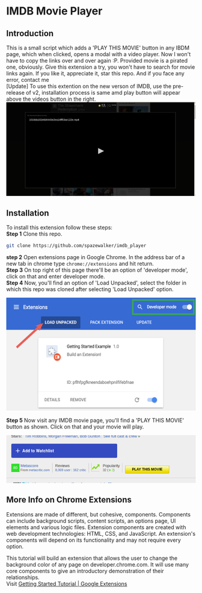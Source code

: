 # IMDB Movie Player

## Introduction
This is a small script which adds a 'PLAY THIS MOVIE' button in any IBDM page, which when clicked, opens a modal with a video player.
Now I won't have to copy the links over and over again :P.
Provided movie is a pirated one, obviously.
Give this extension a try, you won't have to search for movie links again.
If you like it, appreciate it, star this repo. And if you face any error, contact me\
[Update] To use this extention on the new verson of IMDB, use the pre-release of v2, installation process is same amd play button will appear above the videos button in the right.
<br>
<img alt="example" src="/example.png">

## Installation

To install this extension follow these steps: \
__Step 1__ Clone this repo.
```bash
git clone https://github.com/spazewalker/imdb_player
```
__step 2__ Open extensions page in Google Chrome.
In the address bar of a new tab in chrome type `chrome://extensions` and hit return.\
__Step 3__
On top right of this page there'll be an option of 'developer mode', click on that and enter developer mode.\
__Step 4__
Now, you'll find an option of 'Load Unpacked', select the folder in which this repo was cloned after selecting 'Load Unpacked' option. 
<div align="center"><img alt="image showing these steps" src="/load_extension.png" height=300></div>

__Step 5__ Now visit any IMDB movie page, you'll find a 'PLAY THIS MOVIE' button as shown. Click on that and your movie will play.
<div align="center"><img alt="button" src='/demo_button.png'></div>

## More Info on Chrome Extensions
Extensions are made of different, but cohesive, components. Components can include background scripts, content scripts, an options page, UI 
elements and various logic files. Extension components are created with web development technologies: HTML, CSS, and JavaScript. An extension's
components will depend on its functionality and may not require every option.

This tutorial will build an extension that allows the user to change the background color of any page on developer.chrome.com.
It will use many core components to give an introductory demonstration of their relationships.\
Visit [Getting Started Tutorial | Google Extensions](https://developer.chrome.com/extensions/getstarted)
